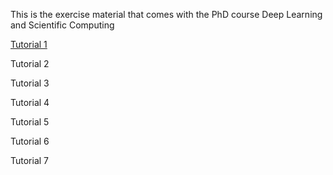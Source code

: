 This is the exercise material that comes with the PhD course Deep Learning and Scientific Computing

[Tutorial 1](https://colab.research.google.com/github/giovastabile/roma_phd_course_exercises/blob/master/LESSON_1/pod_example.ipynb)

Tutorial 2

Tutorial 3

Tutorial 4

Tutorial 5

Tutorial 6

Tutorial 7


